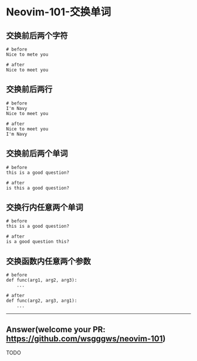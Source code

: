 # Neovim-101-交换单词

## 交换前后两个字符

```
# before
Nice to mete you

# after
Nice to meet you
```

## 交换前后两行

```
# before
I'm Navy
Nice to meet you

# after
Nice to meet you
I'm Navy
```

## 交换前后两个单词

```
# before
this is a good question?

# after
is this a good question?
```

## 交换行内任意两个单词

```
# before
this is a good question?

# after
is a good question this?
```

## 交换函数内任意两个参数

```
# before
def func(arg1, arg2, arg3):
    ...

# after
def func(arg2, arg3, arg1):
    ...
```

---

## Answer(welcome your PR: https://github.com/wsgggws/neovim-101)

TODO
